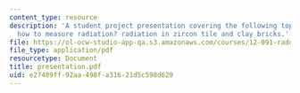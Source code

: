 ```yaml
---
content_type: resource
description: 'A student project presentation covering the following topics: introduction,
  how to measure radiation? radiation in zircon tile and clay bricks.'
file: https://ol-ocw-studio-app-qa.s3.amazonaws.com/courses/12-091-radon-research-in-multidisciplines-a-review-january-iap-2007/e27489ff92aa498fa31621d5c598d629_presentation.pdf
file_type: application/pdf
resourcetype: Document
title: presentation.pdf
uid: e27489ff-92aa-498f-a316-21d5c598d629
---
```

